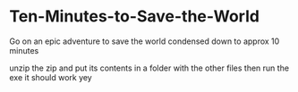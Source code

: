 # Ten-Minutes-to-Save-the-World
Go on an epic adventure to save the world condensed down to approx 10 minutes

unzip the zip and put its contents in a folder with the other files then run the exe it should work yey
